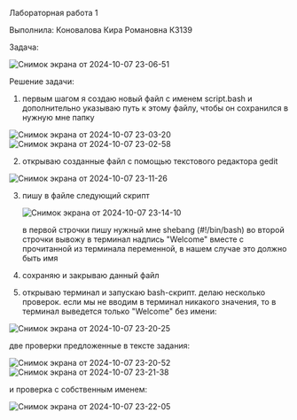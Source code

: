 Лабораторная работа 1

Выполнила: Коновалова Кира Романовна К3139

Задача: 

![Снимок экрана от 2024-10-07 23-06-51](https://github.com/user-attachments/assets/34bdbefe-02c9-47aa-a9b9-0034f608a3f4)

Решение задачи:
1. первым шагом я создаю новый файл с именем script.bash и дополнительно указываю путь к этому файлу, чтобы он сохранился в нужную мне папку
  
![Снимок экрана от 2024-10-07 23-03-20](https://github.com/user-attachments/assets/ed3d0e39-c037-49a2-b38e-1138ec56d7fb)
![Снимок экрана от 2024-10-07 23-02-58](https://github.com/user-attachments/assets/f7380356-3776-4902-a392-b294dfcd07d6)

2. открываю созданные файл с помощью текстового редактора gedit

![Снимок экрана от 2024-10-07 23-11-26](https://github.com/user-attachments/assets/dd5a4933-2651-44e0-a64b-f3ae94f51840)

3. пишу в файле следующий скрипт

   ![Снимок экрана от 2024-10-07 23-14-10](https://github.com/user-attachments/assets/af7ab487-f865-422a-9c2d-2e94927190f5)

   в первой строчки пишу нужный мне shebang (#!/bin/bash)
   во второй строчки вывожу в терминал надпись "Welcome" вместе с прочитанной из терминала переменной, в нашем случае это должно быть имя

4. сохраняю и закрываю данный файл

5. открываю терминал и запускаю bash-скрипт. делаю несколько проверок.
если мы не вводим в терминал никакого значения, то в терминал выведется только "Welcome" без имени:

![Снимок экрана от 2024-10-07 23-20-25](https://github.com/user-attachments/assets/04a51d56-6e57-4236-8a64-db62882c7b6e)

две проверки предложенные в тексте задания:

![Снимок экрана от 2024-10-07 23-20-52](https://github.com/user-attachments/assets/3eebee9a-a2f8-4b90-bda1-1c6ec38abed2)
![Снимок экрана от 2024-10-07 23-21-38](https://github.com/user-attachments/assets/592836b5-ab39-4669-b13a-179c6996b5c5)

и проверка с собственным именем:

![Снимок экрана от 2024-10-07 23-22-05](https://github.com/user-attachments/assets/c680468c-5066-4177-92d5-dbe3c36dca01)

   
